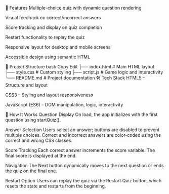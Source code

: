 🚀 Features
Multiple-choice quiz with dynamic question rendering

Visual feedback on correct/incorrect answers

Score tracking and display on quiz completion

Restart functionality to replay the quiz

Responsive layout for desktop and mobile screens

Accessible design using semantic HTML

📁 Project Structure
bash
Copy
Edit
├── index.html       # Main HTML layout
├── style.css        # Custom styling
├── script.js        # Game logic and interactivity
└── README.md        # Project documentation
🛠️ Tech Stack
HTML5 – Structure and layout

CSS3 – Styling and layout responsiveness

JavaScript (ES6) – DOM manipulation, logic, interactivity

🧠 How It Works
Question Display
On load, the app initializes with the first question using startQuiz().

Answer Selection
Users select an answer; buttons are disabled to prevent multiple choices. Correct and incorrect answers are color-coded using the correct and wrong CSS classes.

Score Tracking
Each correct answer increments the score variable. The final score is displayed at the end.

Navigation
The Next button dynamically moves to the next question or ends the quiz on the final one.

Restart Option
Users can replay the quiz via the Restart Quiz button, which resets the state and restarts from the beginning.
